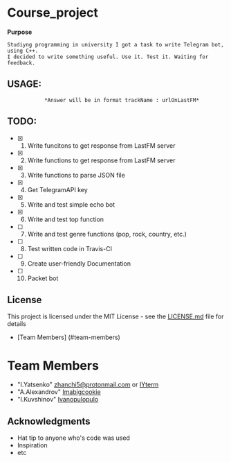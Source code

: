 # Course_project 

**Purpose**
```
Studiyng programming in university I got a task to write Telegram bot, using C++.
I decided to write something useful. Use it. Test it. Waiting for feedback.
```

## USAGE:
``` To get current to 50 best tracks by LastFM send "/top" command.
            *Answer will be in format trackName : urlOnLastFM*
```
## TODO:
- [x] 1. Write funcitons to get response from LastFM server
- [x] 2. Write functions to get response from LastFM server
- [x] 3. Write functions to parse JSON file
- [x] 4. Get TelegramAPI key
- [x] 5. Write and test simple echo bot
- [x] 6. Write and test top function
- [ ] 7. Write and test genre functions (pop, rock, country, etc.)
- [ ] 8. Test written code in Travis-CI
- [ ] 9. Create user-friendly Documentation
- [ ] 10. Packet bot

## License
This project is licensed under the MIT License - see the [LICENSE.md](LICENSE.md) file for details

 
* [Team Members] (#team-members)
# <a name="team-members"></a>Team Members
* "I.Yatsenko" <zhanchi5@protonmail.com> or [IYterm](https://github.com/IYterm)
* "A.Alexandrov" [Imabigcookie](https://github.com/Imabigcookie)
* "I.Kuvshinov" [Ivanopulopulo](https://github.com/Ivanopulopulo)

## Acknowledgments

* Hat tip to anyone who's code was used
* Inspiration
* etc
